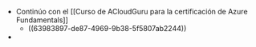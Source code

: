 - Continúo con el [[Curso de ACloudGuru para la certificación de Azure Fundamentals]]
	- ((63983897-de87-4969-9b38-5f5807ab2244))
-